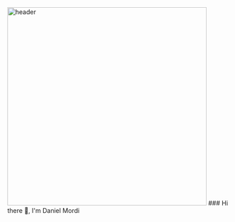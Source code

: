 <img src="https://appachhi.com/blog/wp-content/uploads/2018/03/thumb-1920-587777.png" alt="header" height="450" style="max-width:100%;">
### Hi there 👋, I'm Daniel Mordi

<!--
**danielmordi/danielmordi** is a ✨ _special_ ✨ repository because its `README.md` (this file) appears on your GitHub profile.

Here are some ideas to get you started:

- 🔭 I’m currently working on ...
- 🌱 I’m currently learning ...
- 👯 I’m looking to collaborate on ...
- 🤔 I’m looking for help with ...
- 💬 Ask me about ...
- 📫 How to reach me: ...
- 😄 Pronouns: ...
- ⚡ Fun fact: ...

-->
